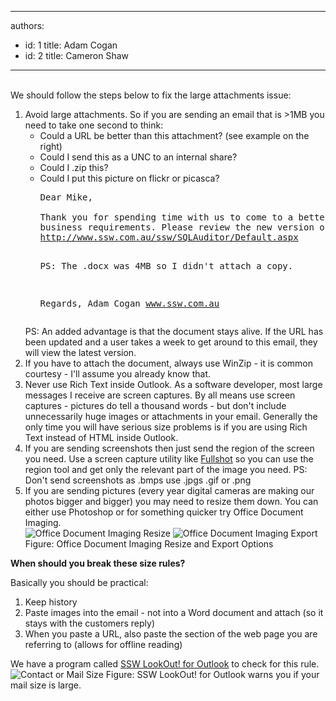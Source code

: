 

---
authors:
  - id: 1
    title: Adam Cogan
  - id: 2
    title: Cameron Shaw
---




<span class='intro'> 
  <br>
We should follow the steps below to fix the large attachments issue&#58; 
 </span>


  <ol>
    <li>Avoid large attachments. So if you are sending an email that is &gt;1MB you need to take one second to think&#58;
    <ul>
        <li>Could a URL be better than this attachment? (see example on the right) </li>
        <li>Could I send this as a UNC to an internal share? </li>
        <li>Could I .zip this? </li>
        <li>Could I put this picture on flickr or picasca?
        <pre class="ms-rteCustom-GreyBox">Dear Mike,<br> <br>Thank you for spending time with us to come to a better understanding of your <br>business requirements. Please review the new version of specification at <br><a href="http&#58;//www.ssw.com.au/ssw/SQLAuditor/Default.aspx">http&#58;//www.ssw.com.au/ssw/SQLAuditor/Default.aspx</a>
                        
PS&#58; The .docx was 4MB so I didn't attach a copy.
                   
Regards,
Adam Cogan
<a href="http&#58;//www.ssw.com.au/ssw">www.ssw.com.au</a>
</pre>
        </li>
    </ul>
    PS&#58; An added advantage is that the document stays alive. If the URL has been updated and a user takes a week to get around to this email, they will view the latest version. </li>
    <li>If you have to attach the document, always use WinZip - it is common courtesy - I'll assume you already know that. </li>
    <li>Never use Rich Text inside Outlook. As a software developer, most large messages I receive are screen captures. By all means use screen captures - pictures do tell a thousand words - but don't include unnecessarily huge images or attachments in your email. Generally the only time you will have serious size problems is if you are using Rich Text instead of HTML inside Outlook. </li>
    <li>If you are sending screenshots then just send the region of the screen you need. Use a screen capture utility like <a href="http&#58;//www.ssw.com.au/ssw/Standards/DeveloperGeneral/WindowsTools.aspx#Fullshot">Fullshot</a> so you can use the region tool and get only the relevant part of the image you need. PS&#58; Don't send screenshots as .bmps use .jpgs .gif or .png </li>
    <li>If you are sending pictures (every year digital cameras are making our photos bigger and bigger) you may need to resize them down. You can either use Photoshop or for something quicker try Office Document Imaging. <br>
    <img src="/Communication/RulesToBetterEmail/PublishingImages/OfficeDocumentImagingResize.gif" alt="Office Document Imaging Resize" class="ms-rteCustom-ImageArea" /> <img src="/Communication/RulesToBetterEmail/PublishingImages/OfficeDocumentImagingExport.gif" alt="Office Document Imaging Export" class="ms-rteCustom-ImageArea" /> <span class="ms-rteCustom-FigureNormal">Figure&#58; Office Document Imaging Resize and Export Options</span> </li>
</ol>
<p><strong>When should you break these size rules?</strong> </p>
<p>Basically you should be practical&#58; </p>
<ol>
    <li>Keep history </li>
    <li>Paste images into the email - not into a Word document and attach (so it stays with the customers reply) </li>
    <li>When you paste a URL, also paste the section of the web page you are referring to (allows for offline reading) </li>
</ol>
<div class="ms-rteCustom-YellowBorderBox">We have a program called <a href="http&#58;//www.ssw.com.au/ssw/LookOut/">SSW LookOut! for Outlook</a> to check for this rule. <img src="/Communication/RulesToBetterEmail/PublishingImages/ContactorMailSize.gif" alt="Contact or Mail Size" class="ms-rteCustom-ImageArea" /> <span class="ms-rteCustom-FigureNormal">Figure&#58; SSW LookOut! for Outlook warns you if your mail size is large. </span></div>



